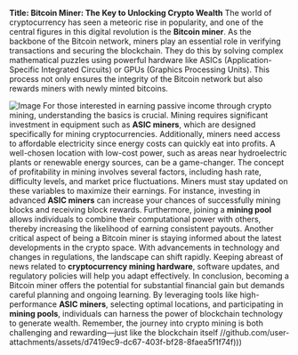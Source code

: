 **Title: Bitcoin Miner: The Key to Unlocking Crypto Wealth**
The world of cryptocurrency has seen a meteoric rise in popularity, and one of the central figures in this digital revolution is the **Bitcoin miner**. As the backbone of the Bitcoin network, miners play an essential role in verifying transactions and securing the blockchain. They do this by solving complex mathematical puzzles using powerful hardware like ASICs (Application-Specific Integrated Circuits) or GPUs (Graphics Processing Units). This process not only ensures the integrity of the Bitcoin network but also rewards miners with newly minted bitcoins.

![Image](https://github.com/user-attachments/assets/d7419ec9-dc67-403f-bf28-8faea5f1f74f)
For those interested in earning passive income through crypto mining, understanding the basics is crucial. Mining requires significant investment in equipment such as **ASIC miners**, which are designed specifically for mining cryptocurrencies. Additionally, miners need access to affordable electricity since energy costs can quickly eat into profits. A well-chosen location with low-cost power, such as areas near hydroelectric plants or renewable energy sources, can be a game-changer.
The concept of profitability in mining involves several factors, including hash rate, difficulty levels, and market price fluctuations. Miners must stay updated on these variables to maximize their earnings. For instance, investing in advanced **ASIC miners** can increase your chances of successfully mining blocks and receiving block rewards. Furthermore, joining a **mining pool** allows individuals to combine their computational power with others, thereby increasing the likelihood of earning consistent payouts.
Another critical aspect of being a Bitcoin miner is staying informed about the latest developments in the crypto space. With advancements in technology and changes in regulations, the landscape can shift rapidly. Keeping abreast of news related to **cryptocurrency mining hardware**, software updates, and regulatory policies will help you adapt effectively.
In conclusion, becoming a Bitcoin miner offers the potential for substantial financial gain but demands careful planning and ongoing learning. By leveraging tools like high-performance **ASIC miners**, selecting optimal locations, and participating in **mining pools**, individuals can harness the power of blockchain technology to generate wealth. Remember, the journey into crypto mining is both challenging and rewarding—just like the blockchain itself 
 //github.com/user-attachments/assets/d7419ec9-dc67-403f-bf28-8faea5f1f74f)))
